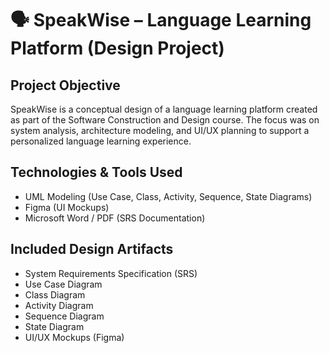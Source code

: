 # 🗣️ SpeakWise – Language Learning Platform (Design Project)

##  Project Objective
SpeakWise is a conceptual design of a language learning platform created as part of the Software Construction and Design course. The focus was on system analysis, architecture modeling, and UI/UX planning to support a personalized language learning experience.

##  Technologies & Tools Used
- UML Modeling (Use Case, Class, Activity, Sequence, State Diagrams)
- Figma (UI Mockups)
- Microsoft Word / PDF (SRS Documentation)

##  Included Design Artifacts
- System Requirements Specification (SRS)
- Use Case Diagram
- Class Diagram
- Activity Diagram
- Sequence Diagram
- State Diagram
- UI/UX Mockups (Figma)

